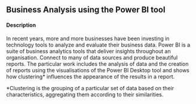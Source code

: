 ## Business Analysis using the Power BI tool
#### Description
In recent years, more and more businesses have been investing in technology tools to analyze and evaluate their business data. Power BI is a suite of business analytics tools that deliver insights throughout an organisation. Connect to many of data sources and produce beautiful reports. The particular work includes the analysis of data and the creation of reports using the visualisations of the Power BI Desktop tool and shows how clustering* influences the appearance of the results in a report. 

*Clustering is the grouping of a particular set of data based on their characteristics, aggregating them according to their similarities. 

